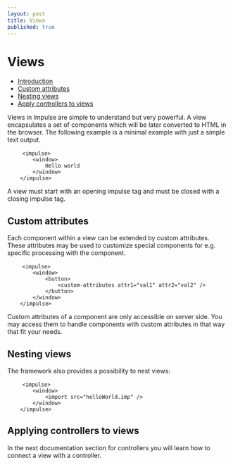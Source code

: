 ```yaml
---
layout: post
title: Views
published: true
---
```


# Views

- [Introduction](#introduction)
- [Custom attributes](#custom-attributes)
- [Nesting views](#nesting-views)
- [Apply controllers to views](#apply-controllers)

<a name="introduction"></a>

Views in Impulse are simple to understand but very powerful. A view encapsulates a set of components which will be later converted to HTML in the browser. The following example is a minimal example with just a simple text output.

<pre class="code-white line-numbers language-markup">
	<code class="language-markup">&lt;impulse&gt;
    	&lt;window&gt;
        	Hello world
        &lt;/window&gt;
    &lt;/impulse&gt;</code>
</pre>

A view must start with an opening impulse tag and must be closed with a closing impulse tag.

<a name="custom-attributes"></a>
## Custom attributes
Each component within a view can be extended by custom attributes. These attributes may be used to customize special components for e.g. specific processing with the component.

<pre class="code-white line-numbers language-markup">
	<code class="language-markup">&lt;impulse&gt;
    	&lt;window&gt;
        	&lt;button&gt;
            	&lt;custom-attributes attr1="val1" attr2="val2" /&gt;
            &lt;/button&gt;
        &lt;/window&gt;
    &lt;/impulse&gt;</code>
</pre>

Custom attributes of a component are only accessible on server side. You may access them to handle components with custom attributes in that way that fit your needs.

<a name="nesting-views"></a>
## Nesting views

The framework also provides a possibility to nest views:

<pre class="code-white line-numbers language-markup">
	<code class="language-markup">&lt;impulse&gt;
    	&lt;window&gt;
            &lt;import src="helloWorld.imp" /&gt;
        &lt;/window&gt;
    &lt;/impulse&gt;</code>
</pre>

<a name="apply-controllers"></a>
## Applying controllers to views
In the next documentation section for controllers you will learn how to connect a view with a controller.
